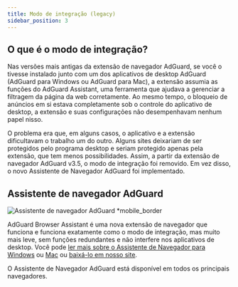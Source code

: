```yaml
---
title: Modo de integração (legacy)
sidebar_position: 3
---
```


## O que é o modo de integração?

Nas versões mais antigas da extensão de navegador AdGuard, se você o tivesse instalado junto com um dos aplicativos de desktop AdGuard (AdGuard para Windows ou AdGuard para Mac), a extensão assumia as funções do AdGuard Assistant, uma ferramenta que ajudava a gerenciar a filtragem da página da web corretamente. Ao mesmo tempo, o bloqueio de anúncios em si estava completamente sob o controle do aplicativo de desktop, a extensão e suas configurações não desempenhavam nenhum papel nisso.

O problema era que, em alguns casos, o aplicativo e a extensão dificultavam o trabalho um do outro. Alguns sites deixariam de ser protegidos pelo programa desktop e seriam protegido apenas pela extensão, que tem menos possibilidades. Assim, a partir da extensão de navegador AdGuard v3.5, o modo de integração foi removido. Em vez disso, o novo Assistente de Navegador AdGuard foi implementado.

## Assistente de navegador AdGuard

![Assistente de navegador AdGuard *mobile_border](https://cdn.adtidy.org/content/kb/ad_blocker/browser_extension/ad_blocker_browser_extension_assistant.png)

AdGuard Browser Assistant é uma nova extensão de navegador que funciona e funciona exatamente como o modo de integração, mas muito mais leve, sem funções redundantes e não interfere nos aplicativos de desktop. Você pode [ler mais sobre o Assistente de Navegador para Windows](/adguard-for-windows/browser-assistant) ou [Mac](/adguard-for-mac/browser-assistant) ou [baixá-lo em nosso site](https://adguard.com/adguard-assistant/overview.html).

O Assistente de Navegador AdGuard está disponível em todos os principais navegadores.
